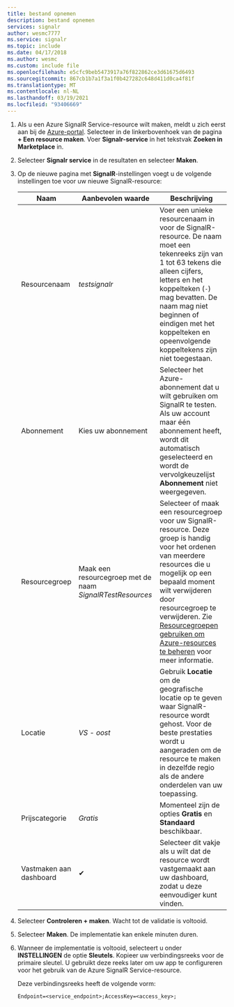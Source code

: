 ```yaml
---
title: bestand opnemen
description: bestand opnemen
services: signalr
author: wesmc7777
ms.service: signalr
ms.topic: include
ms.date: 04/17/2018
ms.author: wesmc
ms.custom: include file
ms.openlocfilehash: e5cfc9beb5473917a76f822862ce3d61675d6493
ms.sourcegitcommit: 867cb1b7a1f3a1f0b427282c648d411d0ca4f81f
ms.translationtype: MT
ms.contentlocale: nl-NL
ms.lasthandoff: 03/19/2021
ms.locfileid: "93406669"
---
```

1. Als u een Azure SignalR Service-resource wilt maken, meldt u zich eerst aan bij de [Azure-portal](https://portal.azure.com). Selecteer in de linkerbovenhoek van de pagina **+ Een resource maken**. Voer **Signalr-service** in het tekstvak **Zoeken in Marketplace** in.

2. Selecteer **Signalr service** in de resultaten en selecteer **Maken**.

3. Op de nieuwe pagina met **SignalR**-instellingen voegt u de volgende instellingen toe voor uw nieuwe SignalR-resource:

    | Naam | Aanbevolen waarde | Beschrijving |
    | ---- | ----------------- | ----------- |
    | Resourcenaam | *testsignalr* | Voer een unieke resourcenaam in voor de SignalR-resource. De naam moet een tekenreeks zijn van 1 tot 63 tekens die alleen cijfers, letters en het koppelteken (`-`) mag bevatten. De naam mag niet beginnen of eindigen met het koppelteken en opeenvolgende koppeltekens zijn niet toegestaan.|
    | Abonnement | Kies uw abonnement |  Selecteer het Azure-abonnement dat u wilt gebruiken om SignalR te testen. Als uw account maar één abonnement heeft, wordt dit automatisch geselecteerd en wordt de vervolgkeuzelijst **Abonnement** niet weergegeven.|
    | Resourcegroep | Maak een resourcegroep met de naam *SignalRTestResources*| Selecteer of maak een resourcegroep voor uw SignalR-resource. Deze groep is handig voor het ordenen van meerdere resources die u mogelijk op een bepaald moment wilt verwijderen door resourcegroep te verwijderen. Zie [Resourcegroepen gebruiken om Azure-resources te beheren](../articles/azure-resource-manager/management/overview.md) voor meer informatie. |
    | Locatie | *VS - oost* | Gebruik **Locatie** om de geografische locatie op te geven waar SignalR-resource wordt gehost. Voor de beste prestaties wordt u aangeraden om de resource te maken in dezelfde regio als de andere onderdelen van uw toepassing. |
    | Prijscategorie | *Gratis* | Momenteel zijn de opties **Gratis** en **Standaard** beschikbaar. |
    | Vastmaken aan dashboard | ✔ | Selecteer dit vakje als u wilt dat de resource wordt vastgemaakt aan uw dashboard, zodat u deze eenvoudiger kunt vinden. |

4. Selecteer **Controleren + maken**. Wacht tot de validatie is voltooid. 

5. Selecteer **Maken**. De implementatie kan enkele minuten duren.

6. Wanneer de implementatie is voltooid, selecteert u onder **INSTELLINGEN** de optie **Sleutels**. Kopieer uw verbindingsreeks voor de primaire sleutel. U gebruikt deze reeks later om uw app te configureren voor het gebruik van de Azure SignalR Service-resource.

    Deze verbindingsreeks heeft de volgende vorm:
    
    `Endpoint=<service_endpoint>;AccessKey=<access_key>;`
